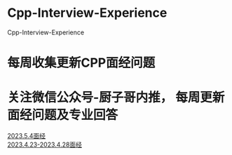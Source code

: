 # Cpp-Interview-Experience
Cpp-Interview-Experience
# 每周收集更新CPP面经问题
# 关注微信公众号-厨子哥内推， 每周更新面经问题及专业回答

[2023.5.4面经](https://github.com/sunxia233/Cpp-Interview-Experience/blob/main/5%E6%9C%884%E6%97%A5)  
[2023.4.23-2023.4.28面经](https://github.com/sunxia233/Cpp-Interview-Experience/blob/main/4%E6%9C%8823-4%E6%9C%8828)
